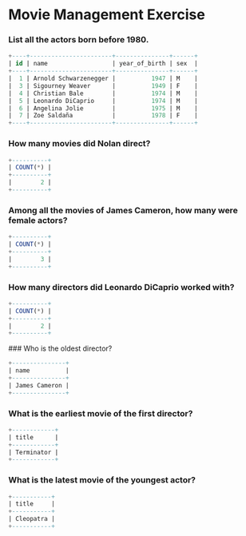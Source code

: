 # Movie Management Exercise

### List all the actors born before 1980.

```sql
+----+-----------------------+---------------+------+
| id | name                  | year_of_birth | sex  |
+----+-----------------------+---------------+------+
|  1 | Arnold Schwarzenegger |          1947 | M    |
|  3 | Sigourney Weaver      |          1949 | F    |
|  4 | Christian Bale        |          1974 | M    |
|  5 | Leonardo DiCaprio     |          1974 | M    |
|  6 | Angelina Jolie        |          1975 | M    |
|  7 | Zoe Saldaña           |          1978 | F    |
+----+-----------------------+---------------+------+
```
### How many movies did Nolan direct?

```sql
+----------+
| COUNT(*) |
+----------+
|        2 |
+----------+
```
### Among all the movies of James Cameron, how many were female actors?

```sql
+----------+
| COUNT(*) |
+----------+
|        3 |
+----------+
```
### How many directors did Leonardo DiCaprio worked with?

```sql
+----------+
| COUNT(*) |
+----------+
|        2 |
+----------+
```
### Who is the oldest director?

```sql
+---------------+
| name          |
+---------------+
| James Cameron |
+---------------+
```
### What is the earliest movie of the first director?

```sql
+------------+
| title      |
+------------+
| Terminator |
+------------+
```
### What is the latest movie of the youngest actor?

```sql
+-----------+
| title     |
+-----------+
| Cleopatra |
+-----------+
```

